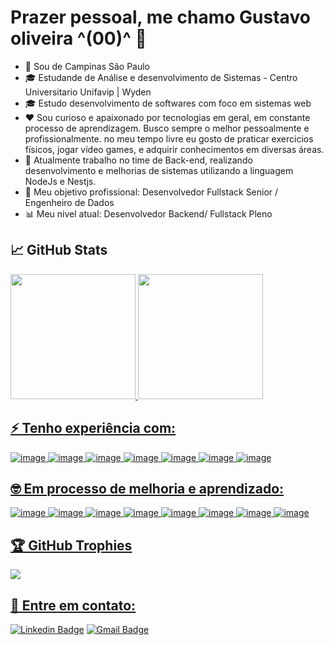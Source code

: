 # Prazer pessoal, me chamo Gustavo oliveira ^(00)^ 👋

- 📌 Sou de Campinas São Paulo
- 🎓 Estudande de Análise e desenvolvimento de Sistemas - Centro Universitario Unifavip | Wyden 
- 🎓 Estudo desenvolvimento de softwares com foco em sistemas web
- ❤ Sou curioso e apaixonado por tecnologias em geral, em constante processo de aprendizagem. Busco sempre o melhor pessoalmente e profissionalmente.
   no meu tempo livre eu gosto de praticar exercicios físicos, jogar vídeo games, e adquirir conhecimentos em diversas áreas.
- 💼 Atualmente trabalho no time de Back-end, realizando desenvolvimento e melhorias de sistemas utilizando a linguagem NodeJs e Nestjs. 
- 🚀 Meu objetivo profissional: Desenvolvedor Fullstack Senior / Engenheiro de Dados
- 📊 Meu nivel atual: Desenvolvedor Backend/ Fullstack Pleno

## 📈 GitHub Stats 
<div >
  <a href="https://github.com/Gusta02">
  <img height="200em" src="https://github-readme-stats.vercel.app/api?username=Gusta02&show_icons=true&&theme=tokyonight&count_private=true"/>
  <img height="200em" src="https://github-readme-stats.vercel.app/api/top-langs/?username=Gusta02&layout=compact&langs_count=7&theme=tokyonight"/>
</div>

## ⚡  Tenho experiência com:
![image](https://img.shields.io/badge/Python-%231572B6?style=for-the-badge&logo=python&logoColor=white)
![image](https://img.shields.io/badge/SqlServer-00000F?style=for-the-badge&logo=SqlServer&logoColor=white)
![image](	https://img.shields.io/badge/Flask-323330?style=for-the-badge&logo=Flask&logoColor=F7DF1E)
![image](https://img.shields.io/badge/html5-%23E34F26.svg?style=for-the-badge&logo=html5&logoColor=white)
![image](https://img.shields.io/badge/css3-%231572B6.svg?style=for-the-badge&logo=css3&logoColor=white)
![image](	https://img.shields.io/badge/JavaScript-323330?style=for-the-badge&logo=javascript&logoColor=F7DF1E)
![image](https://img.shields.io/badge/GitHub-100000?style=for-the-badge&logo=github&logoColor=white)

## 🤓 Em processo de melhoria e aprendizado:
![image](https://img.shields.io/badge/Python-%231572B6?style=for-the-badge&logo=python&logoColor=white)
![image](https://img.shields.io/badge/Node.js-339933?style=for-the-badge&logo=nodedotjs&logoColor=white)
![image](	https://img.shields.io/badge/JavaScript-323330?style=for-the-badge&logo=javascript&logoColor=F7DF1E)
![image](https://img.shields.io/badge/MySQL-00000F?style=for-the-badge&logo=mysql&logoColor=white)
![image](https://img.shields.io/badge/html5-%23E34F26.svg?style=for-the-badge&logo=html5&logoColor=white)
![image](https://img.shields.io/badge/css3-%231572B6.svg?style=for-the-badge&logo=css3&logoColor=white)
![image](https://img.shields.io/badge/AWS-%23FF9900.svg?style=for-the-badge&logo=amazon-aws&logoColor=white)
![image](https://img.shields.io/badge/Nestjs-F24E1E?style=for-the-badge&logo=nestjs&logoColor=white)

## 🏆 GitHub Trophies
![](https://github-profile-trophy.vercel.app/?username=michblez&theme=discord&no-frame=false&no-bg=false&margin-w=4)

## 📩 Entre em contato:
[![Linkedin Badge](https://img.shields.io/badge/-LinkedIn-blue?style=flat-square&logo=Linkedin&logoColor=white&link=https://www.linkedin.com/in/mich-florencio/)](https://www.linkedin.com/in/mich-florencio/)
  [![Gmail Badge](https://img.shields.io/badge/-mflorencio426@gmail.com-c14438?style=flat-square&logo=Gmail&logoColor=white&link=mailto:mflorencio426@gmail.com)](mailto:mflorencio426@gmail.com)
